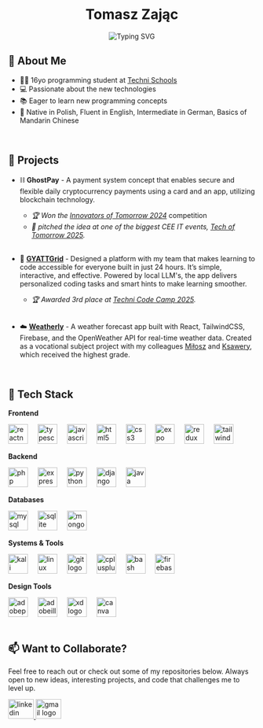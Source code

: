 <div align="center">
<h1 align="center">Tomasz Zając</h2>
<img src="https://readme-typing-svg.herokuapp.com?font=Fira+Code&weight=500&pause=1000&color=008AF7&background=DD000000&center=true&vCenter=true&width=436&lines=%F0%9F%A7%91%E2%80%8D%F0%9F%8E%93+IT+Student;%E2%9A%99%EF%B8%8FTech+Enthusiast;%F0%9F%A7%91%E2%80%8D%F0%9F%92%BBFullstack+Developer" alt="Typing SVG" /></a>
</div>

## 📝 About Me

- 🧑‍🎓 16yo programming student at <a href="https://technischools.com/" target="__blank">Techni Schools</a>
- 💻 Passionate about the new technologies
- 📚 Eager to learn new programming concepts
- 💬 Native in Polish, Fluent in English, Intermediate in German, Basics of Mandarin Chinese

</br>

## 🧩 Projects

- ⛓️ **GhostPay** - A payment system concept that enables secure and flexible daily cryptocurrency payments using a card and an app, utilizing blockchain technology. <br>
  - *🏆 Won the <a href="https://www.poznan.pl/mim/wortals/en/en/news,9560/innovative-young-people-and-their-projects-summary-of-the-innovators-of-tomorrow-project,238175.html" target="__blank">Innovators of Tomorrow 2024</a>* competition<br>
  - *💬 pitched the idea at one of the biggest CEE IT events, <a href="https://www.linkedin.com/posts/tech-of-tomorrow-conference_on-march-20-2025-we-gathered-for-innovators-activity-7312413395549392896-FizA?utm_source=share&utm_medium=member_desktop&rcm=ACoAAFVuyHUBaE0gvgCppES4bOtc_ot076h0rwQ" target="__blank">Tech of Tomorrow 2025</a>.*<br><br>
  
- 🧩 <a href="https://github.com/Loleku/codecamp-2025">**GYATTGrid**</a> - Designed a platform with my team that makes learning to code accessible for everyone built in just 24 hours. It’s simple, interactive, and effective. Powered by local LLM's, the app delivers personalized coding tasks and smart hints to make learning smoother.<br>
  - *🏆 Awarded 3rd place at <a href="https://www.linkedin.com/posts/technischools_technischools-programowanie-programista-activity-7334519015341486081-ChJ7?utm_source=share&utm_medium=member_desktop&rcm=ACoAAFVuyHUBaE0gvgCppES4bOtc_ot076h0rwQ">Techni Code Camp 2025</a>.* <br><br>
  
- ☁️ <a href="https://github.com/Loleku/PAI-Projekt1">**Weatherly**</a> - A weather forecast app built with React, TailwindCSS, Firebase, and the OpenWeather API for real-time weather data. Created as a vocational subject project with my colleagues <a href="https://github.com/kumykowski">Miłosz</a> and <a href="https://github.com/TechniKsawery">Ksawery</a>, which received the highest grade.

</br>

## 🚀 Tech Stack

**Frontend**  
<div align="left">
  <img src="https://skillicons.dev/icons?i=react" height="40" alt="reactnative logo" />
  <img width="12" />
  <img src="https://skillicons.dev/icons?i=typescript" height="40" alt="typescript logo" />
  <img width="12" />
  <img src="https://cdn.jsdelivr.net/gh/devicons/devicon/icons/javascript/javascript-original.svg" height="40" alt="javascript logo" />
  <img width="12" />
  <img src="https://cdn.jsdelivr.net/gh/devicons/devicon/icons/html5/html5-original.svg" height="40" alt="html5 logo" />
  <img width="12" />
  <img src="https://cdn.jsdelivr.net/gh/devicons/devicon/icons/css3/css3-original.svg" height="40" alt="css3 logo" />
  <img width="12" />
  <img src="https://www.cdnlogo.com/logos/e/72/expo-go-app.svg" height="40" alt="expo logo" />
  <img width="12" />
  <img src="https://cdn.jsdelivr.net/gh/devicons/devicon/icons/redux/redux-original.svg" height="40" alt="redux logo" />
  <img width="12" />
  <img src="https://cdn.jsdelivr.net/gh/devicons/devicon/icons/tailwindcss/tailwindcss-original-wordmark.svg" height="40" alt="tailwindcss logo"  />
</div>

**Backend**  
<div align="left">
  <img src="https://cdn.jsdelivr.net/gh/devicons/devicon/icons/php/php-original.svg" height="40" alt="php logo" />
  <img width="12" />
  <img src="https://skillicons.dev/icons?i=express" height="40" alt="express logo" />
  <img width="12" />
  <img src="https://skillicons.dev/icons?i=python" height="40" alt="python logo" />
  <img width="12" />
  <img src="https://skillicons.dev/icons?i=django" height="40" alt="django logo" />
  <img width="12" />
  <img src="https://skillicons.dev/icons?i=java" height="40" alt="java logo" />
</div>

**Databases**  
<div align="left">
  <img src="https://skillicons.dev/icons?i=mysql" height="40" alt="mysql logo" />
  <img width="12" />
  <img src="https://cdn.jsdelivr.net/gh/devicons/devicon/icons/sqlite/sqlite-original.svg" height="40" alt="sqlite logo" />
  <img width="12" />
  <img src="https://cdn.jsdelivr.net/gh/devicons/devicon/icons/mongodb/mongodb-original.svg" height="40" alt="mongodb logo"  />
</div>

**Systems & Tools**  
<div align="left">
  <img src="https://skillicons.dev/icons?i=kali" height="40" alt="kali linux logo" />
  <img width="12" />
  <img src="https://skillicons.dev/icons?i=linux" height="40" alt="linux logo" />
  <img width="12" />
  <img src="https://skillicons.dev/icons?i=git" height="40" alt="git logo" />
  <img width="12" />
  <img src="https://cdn.jsdelivr.net/gh/devicons/devicon/icons/cplusplus/cplusplus-original.svg" height="40" alt="cplusplus logo" />
  <img width="12" />
  <img src="https://skillicons.dev/icons?i=bash" height="40" alt="bash scripting logo" />
  <img width="12" />
  <img src="https://skillicons.dev/icons?i=firebase" height="40" alt="firebase logo"  />
</div>

**Design Tools**  
<div align="left">
  <img src="https://skillicons.dev/icons?i=ps" height="40" alt="adobephotoshop logo" />
  <img width="12" />
  <img src="https://skillicons.dev/icons?i=ai" height="40" alt="adobeillustrator logo" />
  <img width="12" />
  <img src="https://skillicons.dev/icons?i=xd" height="40" alt="xd logo" />
  <img width="12" />
  <img src="https://cdn.simpleicons.org/canva/00C4CC" height="40" alt="canva logo"  />
</div>

</br>

## 📫 Want to Collaborate?
Feel free to reach out or check out some of my repositories below. Always open to new ideas, interesting projects, and code that challenges me to level up.
<div align="left">
  <a href="https://www.linkedin.com/in/tomasz-zaj%C4%85c-845025340/" target="_blank">
    <img src="https://raw.githubusercontent.com/maurodesouza/profile-readme-generator/master/src/assets/icons/social/linkedin/default.svg" width="52" height="40" alt="linkedin logo"  />
  </a>
  <a href="mailto:tomasz.zajac08@proton.me" target="_blank">
    <img src="https://raw.githubusercontent.com/maurodesouza/profile-readme-generator/master/src/assets/icons/social/gmail/default.svg" width="52" height="40" alt="gmail logo"  />
  </a>
</div>
